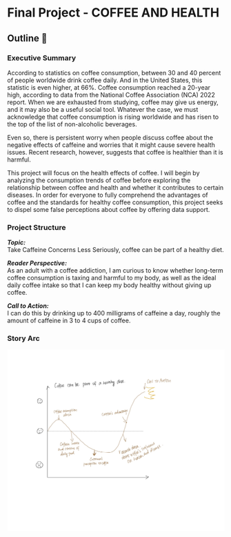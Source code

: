 # Final Project - COFFEE AND HEALTH

## Outline 📑
### Executive Summary
According to statistics on coffee consumption, between 30 and 40 percent of people worldwide drink coffee daily. And in the United States, this statistic is even higher, at 66%. Coffee consumption reached a 20-year high, according to data from the National Coffee Association (NCA) 2022 report. When we are exhausted from studying, coffee may give us energy, and it may also be a useful social tool. Whatever the case, we must acknowledge that coffee consumption is rising worldwide and has risen to the top of the list of non-alcoholic beverages.  

Even so, there is persistent worry when people discuss coffee about the negative effects of caffeine and worries that it might cause severe health issues. Recent research, however, suggests that coffee is healthier than it is harmful.  

This project will focus on the health effects of coffee. I will begin by analyzing the consumption trends of coffee before exploring the relationship between coffee and health and whether it contributes to certain diseases. In order for everyone to fully comprehend the advantages of coffee and the standards for healthy coffee consumption, this project seeks to dispel some false perceptions about coffee by offering data support.  

### Project Structure
**_Topic:_**  
Take Caffeine Concerns Less Seriously, coffee can be part of a healthy diet.  

**_Reader Perspective:_**  
As an adult with a coffee addiction, I am curious to know whether long-term coffee consumption is taxing and harmful to my body, as well as the ideal daily coffee intake so that I can keep my body healthy without giving up coffee.  

**_Call to Action:_**  
I can do this by drinking up to 400 milligrams of caffeine a day, roughly the amount of caffeine in 3 to 4 cups of coffee.  


### Story Arc
<img src="story-arc.jpg" width="800">
